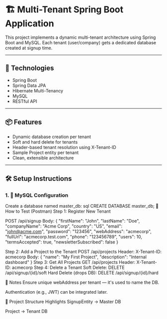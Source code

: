 # 🏗️ Multi-Tenant Spring Boot Application

This project implements a dynamic multi-tenant architecture using Spring Boot and MySQL. Each tenant (user/company) gets a dedicated database created at signup time.

---

## 🔧 Technologies

- Spring Boot
- Spring Data JPA
- Hibernate Multi-Tenancy
- MySQL
- RESTful API

---

## 📦 Features

- Dynamic database creation per tenant
- Soft and hard delete for tenants
- Header-based tenant resolution using X-Tenant-ID
- Sample Project entity per tenant
- Clean, extensible architecture

---

## 🛠️ Setup Instructions

### 1. 🐬 MySQL Configuration

Create a database named master_db:
sql
CREATE DATABASE master_db;
🧪 How to Test (Postman)
Step 1: Register New Tenant

POST /api/signup
Body:
{
  "firstName": "John",
  "lastName": "Doe",
  "companyName": "Acme Corp",
  "country": "US",
  "email": "john@acme.com",
  "password": "123456",
  "webAddress": "acmecorp",
  "fullUrl": "acmecorp.test.com",
  "phone": "123456789",
  "users": 10,
  "termsAccepted": true,
  "newsletterSubscribed": false
}

Step 2: Add a Project to the Tenant
POST /api/projects
Header:
X-Tenant-ID: acmecorp
Body:
{
  "name": "My First Project",
  "description": "Internal dashboard"
}
Step 3: Get All Projects
GET /api/projects
Header:
X-Tenant-ID: acmecorp
Step 4: Delete a Tenant
Soft Delete:
DELETE /api/signup/{id}/soft
Hard Delete (drops DB):
DELETE /api/signup/{id}/hard

📎 Notes
Ensure unique webAddress per tenant — it's used to name the DB.

Authentication (e.g., JWT) can be integrated later.

📁 Project Structure Highlights
SignupEntity → Master DB

Project → Tenant DB
